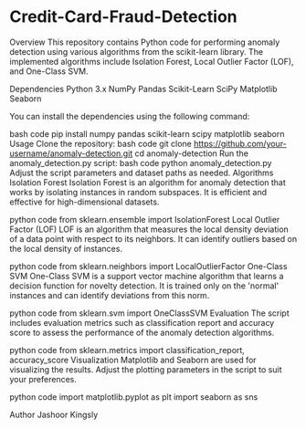 # Credit-Card-Fraud-Detection
Overview
This repository contains Python code for performing anomaly detection using various algorithms from the scikit-learn library. The implemented algorithms include Isolation Forest, Local Outlier Factor (LOF), and One-Class SVM.

Dependencies
Python 3.x
NumPy
Pandas
Scikit-Learn
SciPy
Matplotlib
Seaborn

You can install the dependencies using the following command:

bash
code
pip install numpy pandas scikit-learn scipy matplotlib seaborn
Usage
Clone the repository:
bash
code
git clone https://github.com/your-username/anomaly-detection.git
cd anomaly-detection
Run the anomaly_detection.py script:
bash
code
python anomaly_detection.py
Adjust the script parameters and dataset paths as needed.
Algorithms
Isolation Forest
Isolation Forest is an algorithm for anomaly detection that works by isolating instances in random subspaces. It is efficient and effective for high-dimensional datasets.

python
code
from sklearn.ensemble import IsolationForest
Local Outlier Factor (LOF)
LOF is an algorithm that measures the local density deviation of a data point with respect to its neighbors. It can identify outliers based on the local density of instances.

python
code
from sklearn.neighbors import LocalOutlierFactor
One-Class SVM
One-Class SVM is a support vector machine algorithm that learns a decision function for novelty detection. It is trained only on the 'normal' instances and can identify deviations from this norm.

python
code
from sklearn.svm import OneClassSVM
Evaluation
The script includes evaluation metrics such as classification report and accuracy score to assess the performance of the anomaly detection algorithms.

python
code
from sklearn.metrics import classification_report, accuracy_score
Visualization
Matplotlib and Seaborn are used for visualizing the results. Adjust the plotting parameters in the script to suit your preferences.

python
code
import matplotlib.pyplot as plt
import seaborn as sns



Author
Jashoor Kingsly
